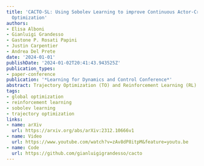 ```yaml
---
title: 'CACTO-SL: Using Sobolev Learning to improve Continuous Actor-Critic with Trajectory
  Optimization'
authors:
- Elisa Alboni
- Gianluigi Grandesso
- Gastone P. Rosati Papini
- Justin Carpentier
- Andrea Del Prete
date: '2024-01-01'
publishDate: '2024-01-02T20:41:43.943525Z'
publication_types:
- paper-conference
publication: '*Learning for Dynamics and Control Conference*'
abstract: Trajectory Optimization (TO) and Reinforcement Learning (RL) are powerful and complementary tools to solve optimal control problems. On the one hand, TO can efficiently compute locally- optimal solutions, but it tends to get stuck in local minima if the problem is not convex. On the other hand, RL is typically less sensitive to non-convexity, but it requires a much higher computational effort. Recently, we have proposed CACTO (Continuous Actor-Critic with Trajectory Optimization), an algorithm that uses TO to guide the exploration of an actor-critic RL algorithm. In turns, the policy encoded by the actor is used to warm-start TO, closing the loop between TO and RL. In this work, we present an extension of CACTO exploiting the idea of Sobolev learning. To make the training of the critic network faster and more data efficient, we enrich it with the gradient of the Value function, computed via a backward pass of the differential dynamic programming algorithm. Our results show that the new algorithm is more efficient than the original CACTO, reducing the number of TO episodes by a factor ranging from 3 to 10, and consequently the computation time. Moreover, we show that CACTO-SL helps TO to find better minima and to produce more consistent results.
tags:
- global optimization
- reinforcement learning
- sobolev learning
- trajectory optimization
links:
- name: arXiv
  url: https://arxiv.org/abs/arXiv:2312.10666v1
- name: Video
  url: https://www.youtube.com/watch?v=zAv8dP8itpM&feature=youtu.be
- name: Code
  url: https://github.com/gianluigigrandesso/cacto
---
```

